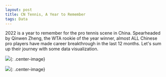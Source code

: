 ```yaml
---
layout: post
title: CN Tennis, A Year to Remember
tags: Data
---
```


2022 is a year to remember for the pro tennis scene in China. Spearheaded by Qinwen Zheng, the WTA rookie of the year winner, almost ALL Chinese pro players have made career breakthrough in the last 12 months. Let's sum up their journey with some data visualization.

![](https://jiaxi-github-pages-photohost.oss-cn-beijing.aliyuncs.com/pyreneesalpaca/images/2023-01-07-wta-vertical.png){: .center-image}

![](https://jiaxi-github-pages-photohost.oss-cn-beijing.aliyuncs.com/pyreneesalpaca/images/2023-01-07-atp-vertical.png){: .center-image}